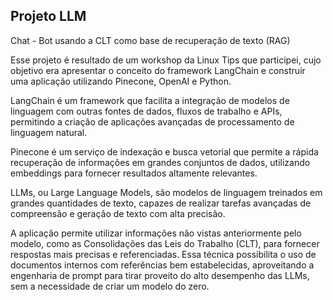 ## Projeto LLM


Chat - Bot usando a CLT como base de recuperação de texto (RAG)

Esse projeto é resultado de um workshop da Linux Tips que participei, cujo objetivo era apresentar o conceito do framework LangChain e construir uma aplicação utilizando Pinecone, OpenAI e Python.

LangChain é um framework que facilita a integração de modelos de linguagem com outras fontes de dados, fluxos de trabalho e APIs, permitindo a criação de aplicações avançadas de processamento de linguagem natural.

Pinecone é um serviço de indexação e busca vetorial que permite a rápida recuperação de informações em grandes conjuntos de dados, utilizando embeddings para fornecer resultados altamente relevantes.

LLMs, ou Large Language Models, são modelos de linguagem treinados em grandes quantidades de texto, capazes de realizar tarefas avançadas de compreensão e geração de texto com alta precisão.

A aplicação permite utilizar informações não vistas anteriormente pelo modelo, como as Consolidações das Leis do Trabalho (CLT), para fornecer respostas mais precisas e referenciadas. Essa técnica possibilita o uso de documentos internos com referências bem estabelecidas, aproveitando a engenharia de prompt para tirar proveito do alto desempenho das LLMs, sem a necessidade de criar um modelo do zero.
